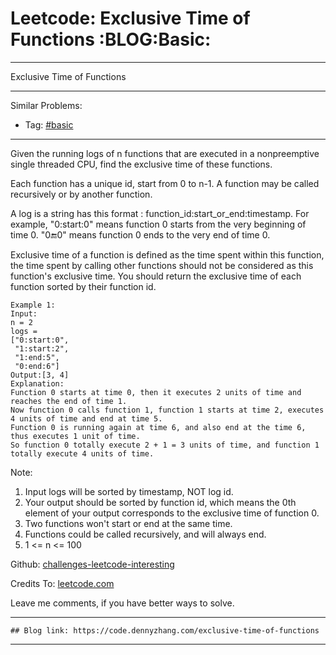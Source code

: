 # Leetcode: Exclusive Time of Functions     :BLOG:Basic:


---

Exclusive Time of Functions  

---

Similar Problems:  
-   Tag: [#basic](https://code.dennyzhang.com/category/basic)

---

Given the running logs of n functions that are executed in a nonpreemptive single threaded CPU, find the exclusive time of these functions.  

Each function has a unique id, start from 0 to n-1. A function may be called recursively or by another function.  

A log is a string has this format : function\_id:start\_or\_end:timestamp. For example, "0:start:0" means function 0 starts from the very beginning of time 0. "0:end:0" means function 0 ends to the very end of time 0.  

Exclusive time of a function is defined as the time spent within this function, the time spent by calling other functions should not be considered as this function's exclusive time. You should return the exclusive time of each function sorted by their function id.  

    Example 1:
    Input:
    n = 2
    logs = 
    ["0:start:0",
     "1:start:2",
     "1:end:5",
     "0:end:6"]
    Output:[3, 4]
    Explanation:
    Function 0 starts at time 0, then it executes 2 units of time and reaches the end of time 1. 
    Now function 0 calls function 1, function 1 starts at time 2, executes 4 units of time and end at time 5.
    Function 0 is running again at time 6, and also end at the time 6, thus executes 1 unit of time. 
    So function 0 totally execute 2 + 1 = 3 units of time, and function 1 totally execute 4 units of time.

Note:  
1.  Input logs will be sorted by timestamp, NOT log id.
2.  Your output should be sorted by function id, which means the 0th element of your output corresponds to the exclusive time of function 0.
3.  Two functions won't start or end at the same time.
4.  Functions could be called recursively, and will always end.
5.  1 <= n <= 100

Github: [challenges-leetcode-interesting](https://github.com/DennyZhang/challenges-leetcode-interesting/tree/master/exclusive-time-of-functions)  

Credits To: [leetcode.com](https://leetcode.com/problems/exclusive-time-of-functions/description/)  

Leave me comments, if you have better ways to solve.  

---

    ## Blog link: https://code.dennyzhang.com/exclusive-time-of-functions

---